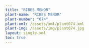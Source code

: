 ```yaml
---
title: "RIBES MENOR"
plant-name: "RIBES MENOR"
plant-number: "074"
plant-xml: /assets/xml/plant074.xml
plant-img: /assets/img/plant074.jpg
layout: single-xml
toc: true
---
```

